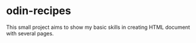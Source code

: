 # odin-recipes
This small project aims to show my basic skills in creating HTML document with several pages.
